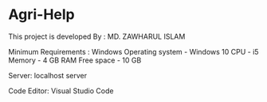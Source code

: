 # Agri-Help

This project is developed By : MD. ZAWHARUL ISLAM

Minimum Requirements : Windows
  Operating system - Windows 10
  CPU - i5
  Memory - 4 GB RAM
  Free space - 10 GB
  
Server:
  localhost server

Code Editor:
  Visual Studio Code

